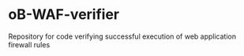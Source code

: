# oB-WAF-verifier
Repository for code verifying successful execution of web application firewall rules
